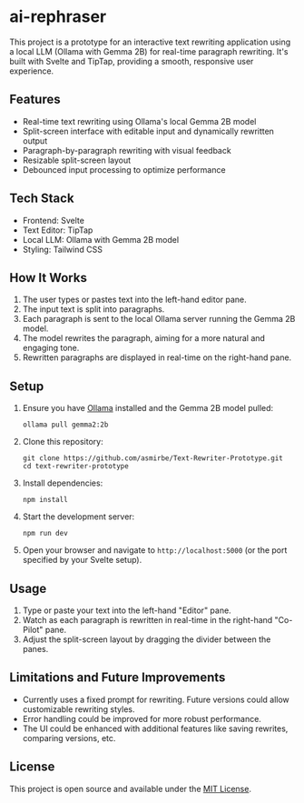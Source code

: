 # ai-rephraser

This project is a prototype for an interactive text rewriting application using a local LLM (Ollama with Gemma 2B) for real-time paragraph rewriting. It's built with Svelte and TipTap, providing a smooth, responsive user experience.

## Features

- Real-time text rewriting using Ollama's local Gemma 2B model
- Split-screen interface with editable input and dynamically rewritten output
- Paragraph-by-paragraph rewriting with visual feedback
- Resizable split-screen layout
- Debounced input processing to optimize performance

## Tech Stack

- Frontend: Svelte
- Text Editor: TipTap
- Local LLM: Ollama with Gemma 2B model
- Styling: Tailwind CSS

## How It Works

1. The user types or pastes text into the left-hand editor pane.
2. The input text is split into paragraphs.
3. Each paragraph is sent to the local Ollama server running the Gemma 2B model.
4. The model rewrites the paragraph, aiming for a more natural and engaging tone.
5. Rewritten paragraphs are displayed in real-time on the right-hand pane.

## Setup

1. Ensure you have [Ollama](https://ollama.ai/) installed and the Gemma 2B model pulled:
   ```
   ollama pull gemma2:2b
   ```

2. Clone this repository:
   ```
   git clone https://github.com/asmirbe/Text-Rewriter-Prototype.git
   cd text-rewriter-prototype
   ```

3. Install dependencies:
   ```
   npm install
   ```

4. Start the development server:
   ```
   npm run dev
   ```

5. Open your browser and navigate to `http://localhost:5000` (or the port specified by your Svelte setup).

## Usage

1. Type or paste your text into the left-hand "Editor" pane.
2. Watch as each paragraph is rewritten in real-time in the right-hand "Co-Pilot" pane.
3. Adjust the split-screen layout by dragging the divider between the panes.

## Limitations and Future Improvements

- Currently uses a fixed prompt for rewriting. Future versions could allow customizable rewriting styles.
- Error handling could be improved for more robust performance.
- The UI could be enhanced with additional features like saving rewrites, comparing versions, etc.

## License

This project is open source and available under the [MIT License](LICENSE).
